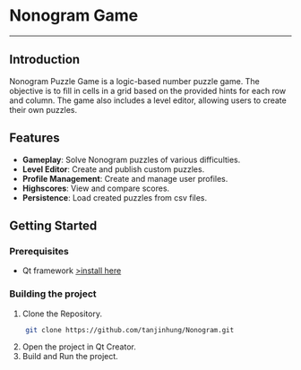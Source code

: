 # Nonogram Game
---
## Introduction
Nonogram Puzzle Game is a logic-based number puzzle game. The objective is to fill in cells in a grid based on the provided hints for each row and column. The game also includes a level editor, allowing users to create their own puzzles.

## Features
- **Gameplay**: Solve Nonogram puzzles of various difficulties.
- **Level Editor**: Create and publish custom puzzles.
- **Profile Management**: Create and manage user profiles.
- **Highscores**: View and compare scores.
- **Persistence**: Load created puzzles from csv files.

## Getting Started
### Prerequisites
- Qt framework [>install here](https://www.qt.io/download-open-source)

### Building the project
1. Clone the Repository.
```bash
    git clone https://github.com/tanjinhung/Nonogram.git
```
2. Open the project in Qt Creator.
3. Build and Run the project.